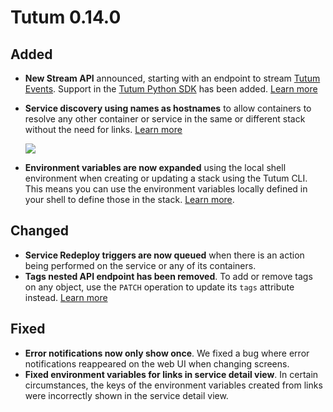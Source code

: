 # Tutum 0.14.0

## Added 

- **New Stream API** announced, starting with an endpoint to stream [Tutum Events](https://docs.tutum.co/v2/api/?python#tutum-event). Support in the [Tutum Python SDK](https://docs.tutum.co/v2/api/?python#listen-to-new-tutum-events) has been added. [Learn more](http://blog.tutum.co/2015/04/07/presenting-tutum-stream-api/)

- **Service discovery using names as hostnames** to allow containers to resolve any other container or service in the same or different stack without the need for links. [Learn more](https://support.tutum.co/support/solutions/articles/5000012181-service-discovery-and-links)

  ![](http://s.tutum.co.s3.amazonaws.com/changelog/service_discovery.png)

- **Environment variables are now expanded** using the local shell environment when creating or updating a stack using the Tutum CLI. This means you can use the environment variables locally defined in your shell to define those in the stack. [Learn more](https://support.tutum.co/support/solutions/articles/5000583471-stack-yaml-reference).


## Changed

- **Service Redeploy triggers are now queued** when there is an action being performed on the service or any of its containers.
- **Tags nested API endpoint has been removed**. To add or remove tags on any object, use the `PATCH` operation to update its `tags` attribute instead. [Learn more](https://docs.tutum.co/v2/api/#update-an-existing-service)


## Fixed

- **Error notifications now only show once**. We fixed a bug where error notifications reappeared on the web UI when changing screens.
- **Fixed environment variables for links in service detail view**. In certain circumstances, the keys of the environment variables created from links were incorrectly shown in the service detail view.
